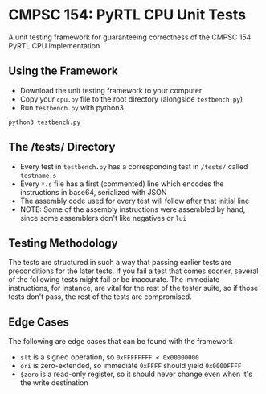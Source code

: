 # CMPSC 154: PyRTL CPU Unit Tests
A unit testing framework for guaranteeing correctness of the CMPSC 154 PyRTL CPU implementation
## Using the Framework
- Download the unit testing framework to your computer
- Copy your `cpu.py` file to the root directory (alongside `testbench.py`)
- Run `testbench.py` with python3
```
python3 testbench.py
```
## The /tests/ Directory
- Every test in `testbench.py` has a corresponding test in `/tests/` called `testname.s`
- Every `*.s` file has a first (commented) line which encodes the instructions in base64, serialized with JSON
- The assembly code used for every test will follow after that initial line
- NOTE: Some of the assembly instructions were assembled by hand, since some assemblers don't like negatives or `lui`

## Testing Methodology
The tests are structured in such a way that passing earlier tests are preconditions for the later tests. If you fail
a test that comes sooner, several of the following tests might fail or be inaccurate. The immediate instructions,
for instance, are vital for the rest of the tester suite, so if those tests don't pass, the rest of the tests are 
compromised.

## Edge Cases
The following are edge cases that can be found with the framework
- `slt` is a signed operation, so `0xFFFFFFFF < 0x00000000`
- `ori` is zero-extended, so immediate `0xFFFF` should yield `0x0000FFFF`
- `$zero` is a read-only register, so it should never change even when it's the write destination
